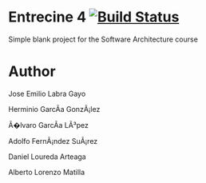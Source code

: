 Entrecine 4 [![Build Status](https://travis-ci.org/Arquisoft/Entrecine4.png?branch=master)](https://travis-ci.org/Arquisoft/Entrecine4)
===========

Simple blank project for the Software Architecture course

Author
======
Jose Emilio Labra Gayo

Herminio GarcÃ­a GonzÃ¡lez

Ã�lvaro GarcÃ­a LÃ³pez

Adolfo FernÃ¡ndez SuÃ¡rez

Daniel Loureda Arteaga

Alberto Lorenzo Matilla


